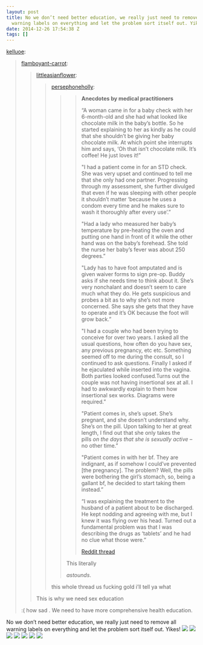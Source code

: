```yaml
---
layout: post
title: No we don’t need better education, we really just need to remove all
  warning labels on everything and let the problem sort itself out. Yikes!
date: 2014-12-26 17:54:38 Z
tags: []
---
```

[kelluoe](http://kelluoe.tumblr.com/post/105422316819/flamboyant-carrot-littleasianflower):

> [flamboyant-carrot](http://flamboyant-carrot.tumblr.com/post/104188727586/littleasianflower-persephoneholly-anecdotes):
> 
> > [littleasianflower](http://littleasianflower.tumblr.com/post/93889491580/persephoneholly-anecdotes-by-medical):
> > 
> > > [persephoneholly](http://persephoneholly.tumblr.com/post/93832202618/anecdotes-by-medical-practitioners-a-woman-came):
> > > 
> > > > > **Anecdotes by medical practitioners**
> > > > > 
> > > > > “A woman came in for a baby check with her 6-month-old and she had what looked like chocolate milk in the baby’s bottle. So he started explaining to her as kindly as he could that she shouldn’t be giving her baby chocolate milk. At which point she interrupts him and says, ‘Oh that isn’t chocolate milk. It’s coffee! He just loves it!”
> > > > > 
> > > > > "I had a patient come in for an STD check. She was very upset and continued to tell me that she only had one partner. Progressing through my assessment, she further divulged that even if he was sleeping with other people it shouldn’t matter ‘because he uses a condom every time and he makes sure to wash it thoroughly after every use’.”
> > > > > 
> > > > > "Had a lady who measured her baby’s temperature by pre-heating the oven and putting one hand in front of it while the other hand was on the baby’s forehead. She told the nurse her baby’s fever was about 250 degrees.”
> > > > > 
> > > > > "Lady has to have foot amputated and is given waiver forms to sign pre-op. Buddy asks if she needs time to think about it. She’s very nonchalant and doesn’t seem to care much what they do. He gets suspicious and probes a bit as to why she’s not more concerned. She says she gets that they have to operate and it’s OK because the foot will grow back.”
> > > > > 
> > > > > "I had a couple who had been trying to conceive for over two years. I asked all the usual questions, how often do you have sex, any previous pregnancy, etc etc. Something seemed off to me during the consult, so I continued to ask questions. Finally I asked if he ejaculated while inserted into the vagina. Both parties looked confused.Turns out the couple was not having insertional sex at all. I had to awkwardly explain to them how insertional sex works. Diagrams were required.”
> > > > > 
> > > > > "Patient comes in, she’s upset. She’s pregnant, and she doesn’t understand why. She’s on the pill. Upon talking to her at great length, I find out that she only takes the pills _on the days that she is sexually active_ – no other time.”
> > > > > 
> > > > > "Patient comes in with her bf. They are indignant, as if somehow I could’ve prevented \[the pregnancy\]. The problem? Well, the pills were bothering the girl’s stomach, so, being a gallant bf, he decided to start taking them instead.”
> > > > > 
> > > > > “I was explaining the treatment to the husband of a patient about to be discharged. He kept nodding and agreeing with me, but I knew it was flying over his head. Turned out a fundamental problem was that I was describing the drugs as ‘tablets’ and he had no clue what those were.”
> > > > > 
> > > > > [Reddit thread](http://www.reddit.com/r/AskReddit/comments/27p6z3) 
> > > > 
> > > > This literally
> > > > 
> > > > _astounds_.
> > > 
> > > this whole thread us fucking gold i’ll tell ya what
> > 
> > This is why we need sex education
> 
> :( how sad . We need to have more comprehensive health education.

No we don’t need better education, we really just need to remove all warning labels on everything and let the problem sort itself out. Yikes!
![](/media/2014/12/106241721229_0.jpg)
![](/media/2014/12/106241721229_1.jpg)
![](/media/2014/12/106241721229_2.jpg)
![](/media/2014/12/106241721229_3.jpg)
![](/media/2014/12/106241721229_4.jpg)
![](/media/2014/12/106241721229_5.jpg)
![](/media/2014/12/106241721229_6.jpg)
